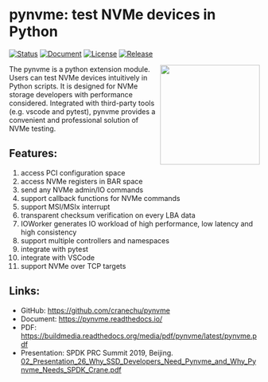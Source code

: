 # pynvme: test NVMe devices in Python

[![Status](https://img.shields.io/gitlab/pipeline/cranechu/pynvme.svg)](https://gitlab.com/cranechu/pynvme/pipelines)
[![Document](https://readthedocs.org/projects/pynvme/badge/?version=latest)](https://pynvme.readthedocs.io)
[![License](https://img.shields.io/github/license/cranechu/pynvme.svg)](https://github.com/cranechu/pynvme/blob/master/LICENSE)
[![Release](https://img.shields.io/github/release/cranechu/pynvme.svg)](https://github.com/cranechu/pynvme/releases)

<img src="https://github.com/cranechu/pynvme/raw/master/doc/logo.jpg" width="200" align="right" />

The pynvme is a python extension module. Users can test NVMe devices intuitively in Python scripts. It is designed for NVMe storage developers with performance considered. Integrated with third-party tools (e.g. vscode and pytest), pynvme provides a convenient and professional solution of NVMe testing.

## Features:
1. access PCI configuration space
2. access NVMe registers in BAR space
3. send any NVMe admin/IO commands
4. support callback functions for NVMe commands
5. support MSI/MSIx interrupt
6. transparent checksum verification on every LBA data
7. IOWorker generates IO workload of high performance, low latency and high consistency
8. support multiple controllers and namespaces
9. integrate with pytest
10. integrate with VSCode
11. support NVMe over TCP targets

## Links:
* GitHub: https://github.com/cranechu/pynvme
* Document: https://pynvme.readthedocs.io/
* PDF: https://buildmedia.readthedocs.org/media/pdf/pynvme/latest/pynvme.pdf
* Presentation: SPDK PRC Summit 2019, Beijing.  
  [02_Presentation_26_Why_SSD_Developers_Need_Pynvme_and_Why_Pynvme_Needs_SPDK_Crane.pdf](https://raw.githubusercontent.com/cranechu/pynvme/master/doc/_static/02_Presentation_26_Why_SSD_Developers_Need_Pynvme_and_Why_Pynvme_Needs_SPDK_Crane.pdf)
